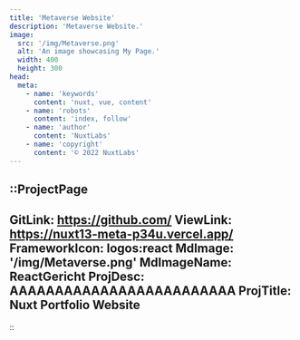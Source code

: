 ```yaml
---
title: 'Metaverse Website'
description: 'Metaverse Website.'
image:
  src: '/img/Metaverse.png'
  alt: 'An image showcasing My Page.'
  width: 400
  height: 300
head:
  meta:
    - name: 'keywords'
      content: 'nuxt, vue, content'
    - name: 'robots'
      content: 'index, follow'
    - name: 'author'
      content: 'NuxtLabs'
    - name: 'copyright'
      content: '© 2022 NuxtLabs'
---
```


::ProjectPage
---
GitLink: https://github.com/
ViewLink: https://nuxt13-meta-p34u.vercel.app/
FrameworkIcon:  logos:react
MdImage: '/img/Metaverse.png'
MdImageName: ReactGericht
ProjDesc: AAAAAAAAAAAAAAAAAAAAAAAAA
ProjTitle: Nuxt Portfolio Website
---

::
